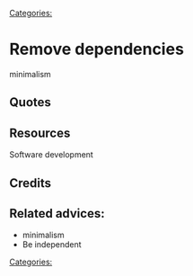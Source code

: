 [Categories:](../Categories/index.md)
# Remove dependencies

minimalism

## Quotes

## Resources
Software development
## Credits

## Related advices:

- minimalism
- Be independent

[Categories:](../Categories/index.md)